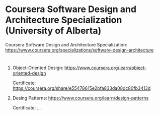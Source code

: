 # Coursera Software Design and Architecture Specialization (University of Alberta)


Coursera Software Design and Architecture Specialization:
https://www.coursera.org/specializations/software-design-architecture
# 

1. Object-Oriented Design: https://www.coursera.org/learn/object-oriented-design

    Certificate: https://coursera.org/share/e55478615e2bfa833da08dc80fb3413d


2. Desing Patterns: https://www.coursera.org/learn/design-patterns

    Certificate: ...
    
